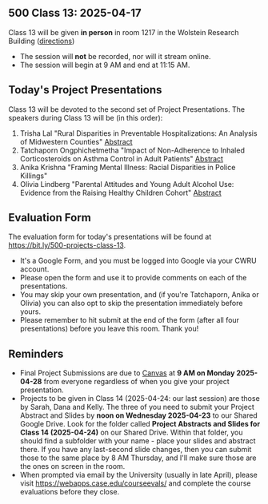 ## 500 Class 13: 2025-04-17

Class 13 will be given **in person** in room 1217 in the Wolstein Research Building ([directions](https://case.edu/medicine/neurology/research/behavioral-health-research-group/directions-wolstein-research-building))

- The session will **not** be recorded, nor will it stream online.
- The session will begin at 9 AM and end at 11:15 AM.

## Today's Project Presentations

Class 13 will be devoted to the second set of Project Presentations. The speakers during Class 13 will be (in this order):

1. Trisha Lal "Rural Disparities in Preventable Hospitalizations: An Analysis of Midwestern Counties" [Abstract](pdf/Trisha_Abstract.pdf)
2. Tatchaporn Ongphichetmetha "Impact of Non-Adherence to Inhaled Corticosteroids on Asthma Control in Adult Patients" [Abstract](pdf/Tatchaporn_Abstract.pdf)
3. Anika Krishna "Framing Mental Illness: Racial Disparities in Police Killings"
4. Olivia Lindberg "Parental Attitudes and Young Adult Alcohol Use: Evidence from the Raising Healthy Children Cohort" [Abstract](pdf/Olivia_Abstract.pdf)

## Evaluation Form

The evaluation form for today's presentations will be found at <https://bit.ly/500-projects-class-13>. 

- It's a Google Form, and you must be logged into Google via your CWRU account.
- Please open the form and use it to provide comments on each of the presentations.
- You may skip your own presentation, and (if you're Tatchaporn, Anika or Olivia) you can also opt to skip the presentation immediately before yours.
- Please remember to hit submit at the end of the form (after all four presentations) before you leave this room. Thank you!


## Reminders

- Final Project Submissions are due to [Canvas](https://canvas.case.edu/) at **9 AM on Monday 2025-04-28** from everyone regardless of when you give your project presentation.
- Projects to be given in Class 14 (2025-04-24: our last session) are those by Sarah, Dana and Kelly. The three of you need to submit your Project Abstract and Slides by **noon on Wednesday 2025-04-23** to our Shared Google Drive. Look for the folder called **Project Abstracts and Slides for Class 14 (2025-04-24)** on our Shared Drive. Within that folder, you should find a subfolder with your name - place your slides and abstract there. If you have any last-second slide changes, then you can submit those to the same place by 8 AM Thursday, and I'll make sure those are the ones on screen in the room.
- When prompted via email by the University (usually in late April), please visit <https://webapps.case.edu/courseevals/> and complete the course evaluations before they close.
